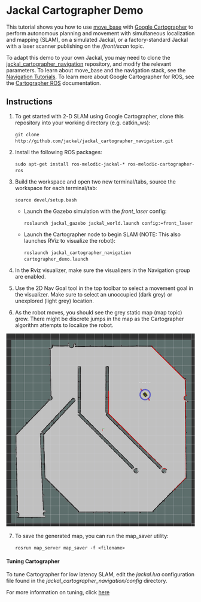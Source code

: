 # Jackal Cartographer Demo

This tutorial shows you how to use [move_base](http://wiki.ros.org/move_base) with [Google Cartographer](https://github.com/googlecartographer) to perform autonomous planning and movement with simultaneous localization and mapping (SLAM), on a simulated Jackal, or a factory-standard Jackal with a laser scanner publishing on the */front/scan* topic.

To adapt this demo to your own Jackal, you may need to clone the [jackal_cartographer_navigation](http://github.com/jackal/jackal_cartographer_navigation.git) repository, and modify the relevant parameters. To learn about move_base and the navigation stack, see the [Navigation Tutorials](http://wiki.ros.org/navigation/Tutorials). To learn more about Google Cartographer for ROS, see the [Cartographer ROS](https://google-cartographer-ros.readthedocs.io/en/latest/) documentation.

## Instructions

  1. To get started with 2-D SLAM using Google Cartographer, clone this repository into your working directory (e.g. catkin_ws):

     `git clone http://github.com/jackal/jackal_cartographer_navigation.git`

  2. Install the following ROS packages:

      `sudo apt-get install ros-melodic-jackal-* ros-melodic-cartographer-ros`

  3. Build the workspace and open two new terminal/tabs, source the workspace for each terminal/tab:

     `source devel/setup.bash`

      - Launch the Gazebo simulation with the *front_laser* config:

        `roslaunch jackal_gazebo jackal_world.launch config:=front_laser`

      - Launch the Cartographer node to begin SLAM (NOTE: This also launches RViz to visualize the robot):

        `roslaunch jackal_cartographer_navigation cartographer_demo.launch`

  4. In the Rviz visualizer, make sure the visualizers in the Navigation group are enabled.

  5. Use the 2D Nav Goal tool in the top toolbar to select a movement goal in the visualizer. Make sure to select an unoccupied (dark grey) or unexplored (light grey) location.

  6. As the robot moves, you should see the grey static map (map topic) grow. There might be discrete jumps in the map as the Cartographer algorithm attempts to localize the robot.

  ![Jackal Racetrack Map](jackal_cartographer.png)

  7. To save the generated map, you can run the map_saver utility:

     `rosrun map_server map_saver -f <filename>`

#### Tuning Cartographer

To tune Cartographer for low latency SLAM, edit the *jackal.lua* configuration file found in the *jackal_cartographer_navigation/config* directory.

For more information on tuning, click [here](http://google-cartographer-ros.readthedocs.io/en/latest/tuning.html)

